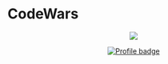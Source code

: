 # CodeWars

<p dir="auto" align="center" >
  <a href="https://www.codewars.com/about">
    <img align="center" src="https://www.codewars.com/packs/assets/logo-square-red-big.c74ae0e7.png">
  </a>
</p>


<p dir="auto" align="center">
  <a href="https://www.codewars.com/users/CarlosSanchezYerga" rel="nofollow">
    <img src="https://www.codewars.com/users/CarlosSanchezYerga/badges/large" alt="Profile badge" data-canonical-         src="https://www.codewars.com/users/CarlosSanchezYerga/badges/large" style="max-width: 100%;">
  </a>
</p>
